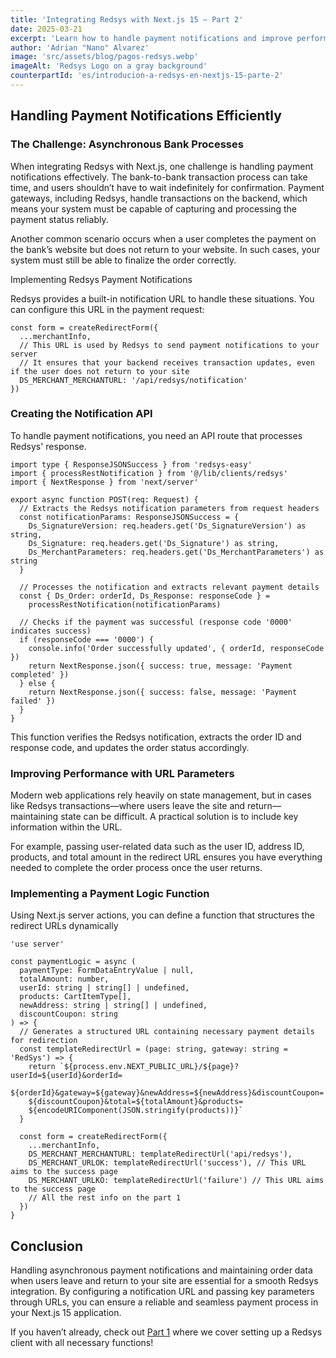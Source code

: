 ```yaml
---
title: 'Integrating Redsys with Next.js 15 – Part 2'
date: 2025-03-21
excerpt: 'Learn how to handle payment notifications and improve performance when integrating Redsys with Next.js 15.'
author: 'Adrian "Nano" Alvarez'
image: 'src/assets/blog/pagos-redsys.webp'
imageAlt: 'Redsys Logo on a gray background'
counterpartId: 'es/introducion-a-redsys-en-nextjs-15-parte-2'
---
```


## Handling Payment Notifications Efficiently

### The Challenge: Asynchronous Bank Processes

When integrating Redsys with Next.js, one challenge is handling payment notifications effectively. The bank-to-bank transaction process can take time, and users shouldn’t have to wait indefinitely for confirmation. Payment gateways, including Redsys, handle transactions on the backend, which means your system must be capable of capturing and processing the payment status reliably.

Another common scenario occurs when a user completes the payment on the bank’s website but does not return to your website. In such cases, your system must still be able to finalize the order correctly.

Implementing Redsys Payment Notifications

Redsys provides a built-in notification URL to handle these situations. You can configure this URL in the payment request:

```tsx
const form = createRedirectForm({
  ...merchantInfo,
  // This URL is used by Redsys to send payment notifications to your server
  // It ensures that your backend receives transaction updates, even if the user does not return to your site
  DS_MERCHANT_MERCHANTURL: '/api/redsys/notification'
})
```

### Creating the Notification API

To handle payment notifications, you need an API route that processes Redsys' response.

```tsx
import type { ResponseJSONSuccess } from 'redsys-easy'
import { processRestNotification } from '@/lib/clients/redsys'
import { NextResponse } from 'next/server'

export async function POST(req: Request) {
  // Extracts the Redsys notification parameters from request headers
  const notificationParams: ResponseJSONSuccess = {
    Ds_SignatureVersion: req.headers.get('Ds_SignatureVersion') as string,
    Ds_Signature: req.headers.get('Ds_Signature') as string,
    Ds_MerchantParameters: req.headers.get('Ds_MerchantParameters') as string
  }

  // Processes the notification and extracts relevant payment details
  const { Ds_Order: orderId, Ds_Response: responseCode } =
    processRestNotification(notificationParams)

  // Checks if the payment was successful (response code '0000' indicates success)
  if (responseCode === '0000') {
    console.info('Order successfully updated', { orderId, responseCode })
    return NextResponse.json({ success: true, message: 'Payment completed' })
  } else {
    return NextResponse.json({ success: false, message: 'Payment failed' })
  }
}
```

This function verifies the Redsys notification, extracts the order ID and response code, and updates the order status accordingly.

### Improving Performance with URL Parameters

Modern web applications rely heavily on state management, but in cases like Redsys transactions—where users leave the site and return—maintaining state can be difficult. A practical solution is to include key information within the URL.

For example, passing user-related data such as the user ID, address ID, products, and total amount in the redirect URL ensures you have everything needed to complete the order process once the user returns.

### Implementing a Payment Logic Function

Using Next.js server actions, you can define a function that structures the redirect URLs dynamically

```tsx
'use server'

const paymentLogic = async (
  paymentType: FormDataEntryValue | null,
  totalAmount: number,
  userId: string | string[] | undefined,
  products: CartItemType[],
  newAddress: string | string[] | undefined,
  discountCoupon: string
) => {
  // Generates a structured URL containing necessary payment details for redirection
  const templateRedirectUrl = (page: string, gateway: string = 'RedSys') => {
    return `${process.env.NEXT_PUBLIC_URL}/${page}?userId=${userId}&orderId=
    ${orderId}&gateway=${gateway}&newAddress=${newAddress}&discountCoupon=
    ${discountCoupon}&total=${totalAmount}&products=
    ${encodeURIComponent(JSON.stringify(products))}`
  }

  const form = createRedirectForm({
    ...merchantInfo,
    DS_MERCHANT_MERCHANTURL: templateRedirectUrl('api/redsys'),
    DS_MERCHANT_URLOK: templateRedirectUrl('success'), // This URL aims to the success page
    DS_MERCHANT_URLKO: templateRedirectUrl('failure') // This URL aims to the success page
    // All the rest info on the part 1
  })
}
```

## Conclusion

Handling asynchronous payment notifications and maintaining order data when users leave and return to your site are essential for a smooth Redsys integration. By configuring a notification URL and passing key parameters through URLs, you can ensure a reliable and seamless payment process in your Next.js 15 application.

If you haven’t already, check out [Part 1](https://www.adrian-alvarez.dev/en/blog/redsys-implementation-on-nextjs-15) where we cover setting up a Redsys client with all necessary functions!
